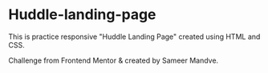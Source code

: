 # Huddle-landing-page
This is practice responsive "Huddle Landing Page" created using HTML and CSS.

Challenge from Frontend Mentor & created by Sameer Mandve.
